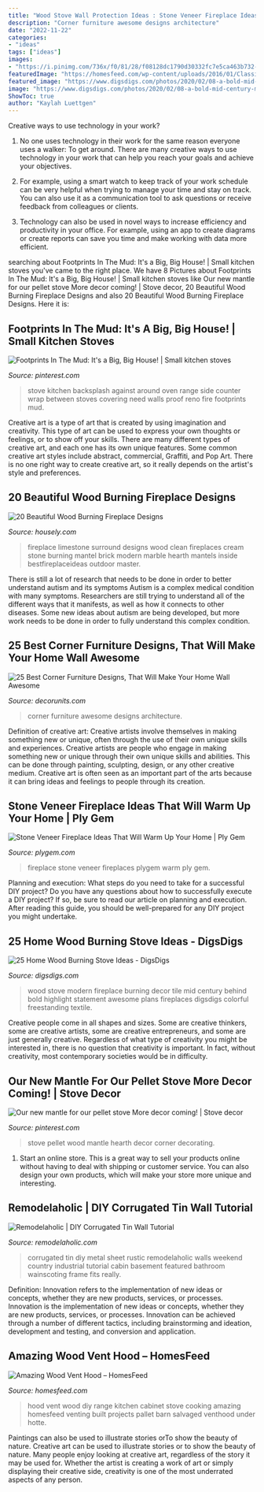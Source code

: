 ```yaml
---
title: "Wood Stove Wall Protection Ideas : Stone Veneer Fireplace Ideas That Will Warm Up Your Home"
description: "Corner furniture awesome designs architecture"
date: "2022-11-22"
categories:
- "ideas"
tags: ["ideas"]
images:
- "https://i.pinimg.com/736x/f0/81/28/f08128dc1790d30332fc7e5ca463b732--mantle-decorating-pellet-stove.jpg"
featuredImage: "https://homesfeed.com/wp-content/uploads/2016/01/Classic-Wood-Vent-Hood-With-White-Kitchen-Cabinet-Set.jpg"
featured_image: "https://www.digsdigs.com/photos/2020/02/08-a-bold-mid-century-modern-space-with-a-wood-burning-stove-a-bright-tiled-wall-and-colorful-rugs.jpg"
image: "https://www.digsdigs.com/photos/2020/02/08-a-bold-mid-century-modern-space-with-a-wood-burning-stove-a-bright-tiled-wall-and-colorful-rugs.jpg"
ShowToc: true
author: "Kaylah Luettgen"
---
```



Creative ways to use technology in your work?
1. No one uses technology in their work for the same reason everyone uses a walker: To get around. There are many creative ways to use technology in your work that can help you reach your goals and achieve your objectives.
2. For example, using a smart watch to keep track of your work schedule can be very helpful when trying to manage your time and stay on track. You can also use it as a communication tool to ask questions or receive feedback from colleagues or clients.

3. Technology can also be used in novel ways to increase efficiency and productivity in your office. For example, using an app to create diagrams or create reports can save you time and make working with data more efficient.


	

		
searching about Footprints In The Mud: It&#039;s a Big, Big House! | Small kitchen stoves you've came to the right place. We have 8 Pictures about Footprints In The Mud: It&#039;s a Big, Big House! | Small kitchen stoves like Our new mantle for our pellet stove More decor coming! | Stove decor, 20 Beautiful Wood Burning Fireplace Designs and also 20 Beautiful Wood Burning Fireplace Designs. Here it is:
		
    
## Footprints In The Mud: It&#039;s A Big, Big House! | Small Kitchen Stoves

<img loading=lazy src="https://i.pinimg.com/736x/66/a9/97/66a99789f7b9aaad972a94265107d007--kitchen-reno-kitchen-remodel.jpg" onerror="this.onerror=null;this.src='https://tse2.mm.bing.net/th?id=OIP.p77JXCWWSSf-9LFLAHgLHAHaFj&amp;pid=15.1';" alt="Footprints In The Mud: It&#039;s a Big, Big House! | Small kitchen stoves">

_Source: pinterest.com_

>stove kitchen backsplash against around oven range side counter wrap between stoves covering need walls proof reno fire footprints mud. 

	

Creative art is a type of art that is created by using imagination and creativity. This type of art can be used to express your own thoughts or feelings, or to show off your skills. There are many different types of creative art, and each one has its own unique features. Some common creative art styles include abstract, commercial, Graffiti, and Pop Art. There is no one right way to create creative art, so it really depends on the artist's style and preferences.

    
## 20 Beautiful Wood Burning Fireplace Designs

<img loading=lazy src="https://a5j0u479x2t4e35gducjhz15-wpengine.netdna-ssl.com/wp-content/uploads/2017/01/charming-amazing-fireplace-designs-also-brick-for-wood-burning-stoves_brick-fireplaces-ideas_ideas_master-bedroom-design-ideas-pool-landscape-hgtv-nail-designs-shower-easy-pumpkin-shirt-wall_972x722-750x557.jpg" onerror="this.onerror=null;this.src='https://tse4.mm.bing.net/th?id=OIP.jQMUpQUOgNAstPlmhlsRKAHaFg&amp;pid=15.1';" alt="20 Beautiful Wood Burning Fireplace Designs">

_Source: housely.com_

>fireplace limestone surround designs wood clean fireplaces cream stone burning mantel brick modern marble hearth mantels inside bestfireplaceideas outdoor master. 

	

There is still a lot of research that needs to be done in order to better understand autism and its symptoms
Autism is a complex medical condition with many symptoms. Researchers are still trying to understand all of the different ways that it manifests, as well as how it connects to other diseases. Some new ideas about autism are being developed, but more work needs to be done in order to fully understand this complex condition.

    
## 25 Best Corner Furniture Designs, That Will Make Your Home Wall Awesome

<img loading=lazy src="https://3.bp.blogspot.com/-ToKWi0y79ag/WdQX2jhb_LI/AAAAAAAAjTQ/1qbRjvmonjg9EQoa6we04WkPVfPLZHliACLcBGAs/s1600/22008233_926423077530463_7866326109737252588_n.jpg" onerror="this.onerror=null;this.src='https://tse4.mm.bing.net/th?id=OIP.lMYY8erWSHt3mea393VKRwHaJ4&amp;pid=15.1';" alt="25 Best Corner Furniture Designs, That Will Make Your Home Wall Awesome">

_Source: decorunits.com_

>corner furniture awesome designs architecture. 

	

Definition of creative art: Creative artists involve themselves in making something new or unique, often through the use of their own unique skills and experiences.
Creative artists are people who engage in making something new or unique through their own unique skills and abilities. This can be done through painting, sculpting, design, or any other creative medium. Creative art is often seen as an important part of the arts because it can bring ideas and feelings to people through its creation.

    
## Stone Veneer Fireplace Ideas That Will Warm Up Your Home | Ply Gem

<img loading=lazy src="https://www.plygem.com/wp-content/uploads/2019/01/StoneVeneerFireplace.jpg" onerror="this.onerror=null;this.src='https://tse2.mm.bing.net/th?id=OIP.Ii4yAx1NOw5UU0LpnFp3uAHaIs&amp;pid=15.1';" alt="Stone Veneer Fireplace Ideas That Will Warm Up Your Home | Ply Gem">

_Source: plygem.com_

>fireplace stone veneer fireplaces plygem warm ply gem. 

	

Planning and execution: What steps do you need to take for a successful DIY project?
Do you have any questions about how to successfully execute a DIY project? If so, be sure to read our article on planning and execution. After reading this guide, you should be well-prepared for any DIY project you might undertake.

    
## 25 Home Wood Burning Stove Ideas - DigsDigs

<img loading=lazy src="https://www.digsdigs.com/photos/2020/02/08-a-bold-mid-century-modern-space-with-a-wood-burning-stove-a-bright-tiled-wall-and-colorful-rugs.jpg" onerror="this.onerror=null;this.src='https://tse4.mm.bing.net/th?id=OIP.4GDAH9nZWhSOqF02K4T8UQHaJ_&amp;pid=15.1';" alt="25 Home Wood Burning Stove Ideas - DigsDigs">

_Source: digsdigs.com_

>wood stove modern fireplace burning decor tile mid century behind bold highlight statement awesome plans fireplaces digsdigs colorful freestanding textile. 

	

Creative people come in all shapes and sizes. Some are creative thinkers, some are creative artists, some are creative entrepreneurs, and some are just generally creative. Regardless of what type of creativity you might be interested in, there is no question that creativity is important. In fact, without creativity, most contemporary societies would be in difficulty.

    
## Our New Mantle For Our Pellet Stove More Decor Coming! | Stove Decor

<img loading=lazy src="https://i.pinimg.com/736x/f0/81/28/f08128dc1790d30332fc7e5ca463b732--mantle-decorating-pellet-stove.jpg" onerror="this.onerror=null;this.src='https://tse2.mm.bing.net/th?id=OIP.MyST_fFyoZeJMr4lVlLkngEQEs&amp;pid=15.1';" alt="Our new mantle for our pellet stove More decor coming! | Stove decor">

_Source: pinterest.com_

>stove pellet wood mantle hearth decor corner decorating. 

	

1. Start an online store. This is a great way to sell your products online without having to deal with shipping or customer service. You can also design your own products, which will make your store more unique and interesting.

    
## Remodelaholic | DIY Corrugated Tin Wall Tutorial

<img loading=lazy src="http://www.remodelaholic.com/wp-content/uploads/2015/02/diy-corrugated-tin-metal-sheet-wall-The-Weekend-Country-Girl-featured-on-@Remodelaholic.jpg" onerror="this.onerror=null;this.src='https://tse3.mm.bing.net/th?id=OIP.6baPomHSt4mwpauS-Si1xQHaLH&amp;pid=15.1';" alt="Remodelaholic | DIY Corrugated Tin Wall Tutorial">

_Source: remodelaholic.com_

>corrugated tin diy metal sheet rustic remodelaholic walls weekend country industrial tutorial cabin basement featured bathroom wainscoting frame fits really. 

	

Definition: Innovation refers to the implementation of new ideas or concepts, whether they are new products, services, or processes.
Innovation is the implementation of new ideas or concepts, whether they are new products, services, or processes. Innovation can be achieved through a number of different tactics, including brainstorming and ideation, development and testing, and conversion and application.

    
## Amazing Wood Vent Hood – HomesFeed

<img loading=lazy src="https://homesfeed.com/wp-content/uploads/2016/01/Classic-Wood-Vent-Hood-With-White-Kitchen-Cabinet-Set.jpg" onerror="this.onerror=null;this.src='https://tse1.mm.bing.net/th?id=OIP.DbkPbbqM7bXyUS1Zj5lhDQHaJ4&amp;pid=15.1';" alt="Amazing Wood Vent Hood – HomesFeed">

_Source: homesfeed.com_

>hood vent wood diy range kitchen cabinet stove cooking amazing homesfeed venting built projects pallet barn salvaged venthood under hotte. 

	

Paintings can also be used to illustrate stories orTo show the beauty of nature.
Creative art can be used to illustrate stories or to show the beauty of nature. Many people enjoy looking at creative art, regardless of the story it may be used for. Whether the artist is creating a work of art or simply displaying their creative side, creativity is one of the most underrated aspects of any person.

